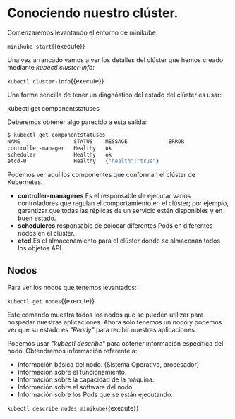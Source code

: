 # Conociendo nuestro clúster.

Comenzaremos levantando el entorno de minikube.

`minikube start`{{execute}}

Una vez arrancado vamos a ver los detalles del clúster que hemos creado mediante *kubectl cluster-info*:

`kubectl cluster-info`{{execute}}

Una forma sencilla de tener un diagnóstico del estado del clúster es usar:

kubectl get componentstatuses

Deberemos obtener algo parecido a esta salida:

```bash
$ kubectl get componentstatuses
NAME                 STATUS    MESSAGE             ERROR
controller-manager   Healthy   ok
scheduler            Healthy   ok
etcd-0               Healthy   {"health":"true"}
```

Podemos ver aquí los componentes que conforman el clúster de Kubernetes. 

- **controller-manageres**  Es el responsable de ejecutar varios controladores que regulan el comportamiento en el clúster; por ejemplo, garantizar que todas las réplicas de un servicio estén disponibles y en buen estado.
- **scheduleres** responsable de colocar diferentes Pods en diferentes nodos en el clúster. 
- **etcd** Es el almacenamiento para el clúster donde se almacenan todos los objetos API.



## Nodos

Para ver los nodos que tenemos levantados:

`kubectl get nodes`{{execute}}

Este comando muestra todos los nodos que se pueden utilizar para hospedar nuestras aplicaciones. Ahora solo tenemos un nodo y podemos ver que su estado es *"Ready"* para recibir nuestras aplicaciones.

Podemos usar *"kubectl describe"* para obtener información específica del nodo. Obtendremos información referente a:

- Información básica del nodo. (Sistema Operativo, procesador)
- Información sobre el funcionamiento.
- Información sobre la capacidad de la máquina.
- Información sobre el software del nodo.
- Información sobre los Pods que se están ejecutando.

`kubectl describe nodes minikube`{{execute}}

